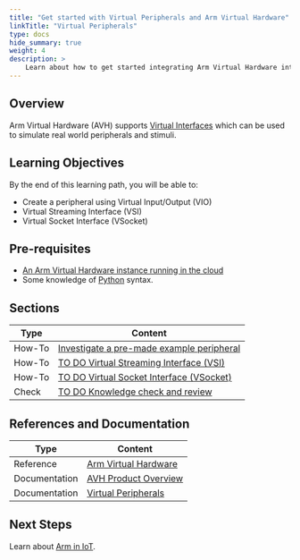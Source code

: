 ```yaml
---
title: "Get started with Virtual Peripherals and Arm Virtual Hardware"
linkTitle: "Virtual Peripherals"
type: docs
hide_summary: true
weight: 4
description: >
    Learn about how to get started integrating Arm Virtual Hardware into a CI/CD development flow.
---
```

## Overview

Arm Virtual Hardware (AVH) supports [Virtual Interfaces](https://arm-software.github.io/AVH/main/simulation/html/group__arm__cmvp.html) which can be used to simulate real world peripherals and stimuli.

## Learning Objectives 

By the end of this learning path, you will be able to:
* Create a peripheral using Virtual Input/Output (VIO)
* Virtual Streaming Interface (VSI)
* Virtual Socket Interface (VSocket)

## Pre-requisites

* [An Arm Virtual Hardware instance running in the cloud](/iot/aws/launch)
* Some knowledge of [Python](https://www.python.org/) syntax.

## Sections

|          Type | Content       |
| ---           | ---           |
| How-To        | [Investigate a pre-made example peripheral](/iot/peripherals/led) |
| How-To        | [TO DO Virtual Streaming Interface (VSI)](#) |
| How-To        | [TO DO Virtual Socket Interface (VSocket)](#) |
| Check         | [TO DO Knowledge check and review](/iot/peripherals/knowledgecheck) |

## References and Documentation

| Type          | Content             |
| ---           | ---                 |
| Reference     | [Arm Virtual Hardware](https://avh.arm.com)      |
| Documentation | [AVH Product Overview](https://arm-software.github.io/AVH/main/overview/html/index.html) |
| Documentation | [Virtual Peripherals](https://arm-software.github.io/AVH/main/simulation/html/group__arm__cmvp.html) |

## Next Steps

Learn about [Arm in IoT](https://www.arm.com/solutions/iot).